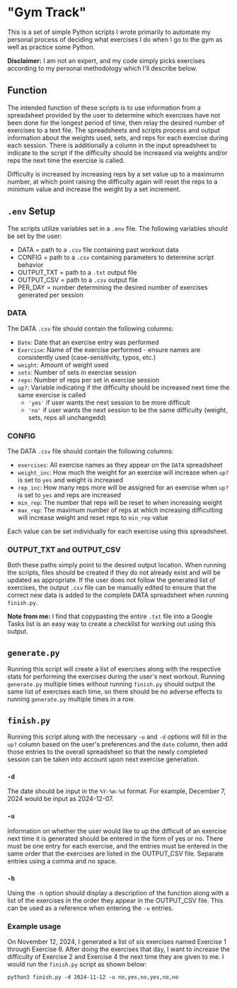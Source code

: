 # "Gym Track"
This is a set of simple Python scripts I wrote primarily to automate my personal process of deciding what exercises I do when I go to the gym as well as practice some Python.

**Disclaimer:** I am not an expert, and my code simply picks exercises according to my personal methodology which I'll describe below.

## Function
The intended function of these scripts is to use information from a spreadsheet provided by the user to determine which exercises have not been done for the longest period of time, then relay the desired number of exercises to a text file. The spreadsheets and scripts process and output information about the weights used, sets, and reps for each exercise during each session. There is additionally a column in the input spreadsheet to indicate to the script if the difficulty should be increased via weights and/or reps the next time the exercise is called.

Difficulty is increased by increasing reps by a set value up to a maximumn number, at which point raising the difficulty again will reset the reps to a minimum value and increase the weight by a set increment.

## `.env` Setup
The scripts utilize variables set in a `.env` file. The following variables should be set by the user:
- DATA = path to a `.csv` file containing past workout data
- CONFIG = path to a `.csv` containing parameters to determine script behavior
- OUTPUT_TXT = path to a `.txt` output file
- OUTPUT_CSV = path to a `.csv` output file
- PER_DAY = number determining the desired number of exercises generated per session

### DATA
The DATA `.csv` file should contain the following columns:
- `Date`: Date that an exercise entry was performed
- `Exercise`: Name of the exercise performed - ensure names are consistently used (case-sensitivity, typos, etc.)
- `weight`: Amount of weight used
- `sets`: Number of sets in exercise session
- `reps`: Number of reps per set in exercise session
- `up?`: Variable indicating if the difficulty should be increased next time the same exercise is called
    - `'yes'` if user wants the next session to be more difficult
    - `'no'` if user wants the next session to be the same difficulty (weight, sets, reps all unchangedd)

### CONFIG
The DATA `.csv` file should contain the following columns:
- `exercises`: All exercise names as they appear on the `DATA` spreadsheet
- `weight_inc`: How much the weight for an exercise will increase when `up?` is set to `yes` and weight is increased
- `rep_inc`: How many reps more will be assigned for an exercise when `up?` is set to `yes` and reps are increased
- `min_rep`: The number that reps will be reset to when increasing weight
- `max_rep`: The maximum number of reps at which increasing difficulting will increase weight and reset reps to `min_rep` value

Each value can be set individually for each exercise using this spreadsheet.

### OUTPUT_TXT and OUTPUT_CSV
Both these paths simply point to the desired output location. When running the scripts, files should be created if they do not already exist and will be updated as appropriate. If the user does not follow the generated list of exercises, the output `.csv` file can be manually edited to ensure that the correct new data is added to the complete DATA spreadsheet when running `finish.py`.

**Note from me:** I find that copypasting the entire `.txt` file into a Google Tasks list is an easy way to create a checklist for working out using this output.

## `generate.py`
Running this script will create a list of exercises along with the respective stats for performing the exercises during the user's next workout. Running `generate.py` multiple times without running `finish.py` should output the same list of exercises each time, so there should be no adverse effects to running `generate.py` multiple times in a row.

## `finish.py`
Running this script along with the necessary `-u` and `-d` options will fill in the `up?` column based on the user's preferences and the `date` column, then add those entries to the overall spreadsheet so that the newly completed session can be taken into account upon next exercise generation.

### `-d`
The date should be input in the `%Y-%m-%d` format. For example, December 7, 2024 would be input as 2024-12-07.

### `-u`
Information on whether the user would like to up the difficult of an exercise next time it is generated should be entered in the form of yes or no. There must be one entry for each exercise, and the entries must be entered in the same order that the exercises are listed in the OUTPUT_CSV file. Separate entries using a comma and no space.

### `-h`
Using the `-h` option should display a description of the function along with a list of the exercises in the order they appear in the OUTPUT_CSV file. This can be used as a reference when entering the `-u` entries.

### Example usage
On November 12, 2024, I generated a list of six exercises named Exercise 1 through Exercise 6. After doing the exercises that day, I want to increase the difficulty of Exercise 2 and Exercise 4 the next time they are given to me. I would run the `finish.py` script as shown below:

`python3 finish.py -d 2024-11-12 -u no,yes,no,yes,no,no`